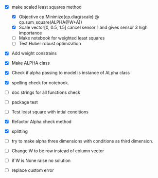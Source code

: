 - [x] make scaled least squares method
  - [x] Objective cp.Minimize(cp.diag(scale) @ cp.sum_square(ALPHA@W+A))
  - [x] Scale vector[0, 0.5, 1.5] cancel sensor 1 and gives sensor 3 high importance
  - [ ] Make notebook for weighted least squares
  - [ ] Test Huber robust optimization
- [x] Add weight constrains
- [x] Make ALPHA class
- [x] Check if alpha passing to model is instance of ALpha class
- [x] spelling check for notebook.
- [ ] doc strings for all functions check
- [ ] package test
- [ ] Test least square with intial conditions
- [x] Refactor Alpha check method 
- [x] splitting
- [ ] try to make alpha three dimensions with conditions as third dimension.
- [ ] Change W to be row instead of column vector
- [ ] if W is None raise no solution
- [ ] replace custom error 

